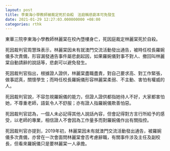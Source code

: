 ```yaml
---
layout: post
title: 李東海小學教師被裁定死於自殺　法庭稱悲劇本可免發生
date: 2021-01-29 12:27:03.000000000 +08:00
categories: rthk
---
```


東華三院李東海小學教師林麗棠在校內墮樓身亡，死因庭裁定林麗棠死於自殺。

死因裁判官周慧珠表示，林麗棠因未有就澳門交流活動發出通告，被時任校長羅婉儀多次責備，形容漏發通告事件屬悲劇起因，如果羅婉儀對事不對人、撤回叫林麗棠自動請辭的說話等，悲劇可以避免發生。

死因裁判官指出，根據證人證供，林麗棠盡職盡責，對自己要求高、對工作緊張，做事認真，關懷學生；而時任校長羅婉儀形容林麗棠柔弱、不主動、害怕有權威的人。

死因裁判官說，不容忽視羅婉儀的能力，但證人證供都指她待人不好，大家都害怕她，不尊重老師，語氣令人不舒服；亦有證人指羅婉儀欺善怕惡。

死因裁判官認為，一個人未必記得其他人說話內容，但會記得對方言行所給予的感受，以老師的專業，相信證人不會因為工作量多而對羅婉儀作出有關指控。

死因裁判官亦提到，2019年初，林麗棠因未有就澳門交流活動發出通告，被羅婉儀多次責備，亦曾在一次會面問林麗棠會否考慮辭職，有關事件涉及主任及副校長，但看來羅婉儀只是要林麗棠一人承擔。
